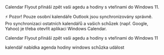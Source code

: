 [//]: # (Description)

Calendar Flyout přináší zpět vaši agedu a hodiny s vteřinami do Windows 11.

⚡ Pozor!
Pouze osobní kalendáře Outlook jsou synchronizovány správně. Pro synchronizaci ostatních kalendářů a vašich schůzek (např. Google, Yahoo) je třeba otevřít aplikaci Windows Calendar.

[//]: # (Short description)

Calendar Flyout přináší zpět vaši agedu a hodiny s vteřinami do Windows 11

[//]: # (Keywords)

kalendář
nabídka
agenda
hodiny
windows
schůzka
událost